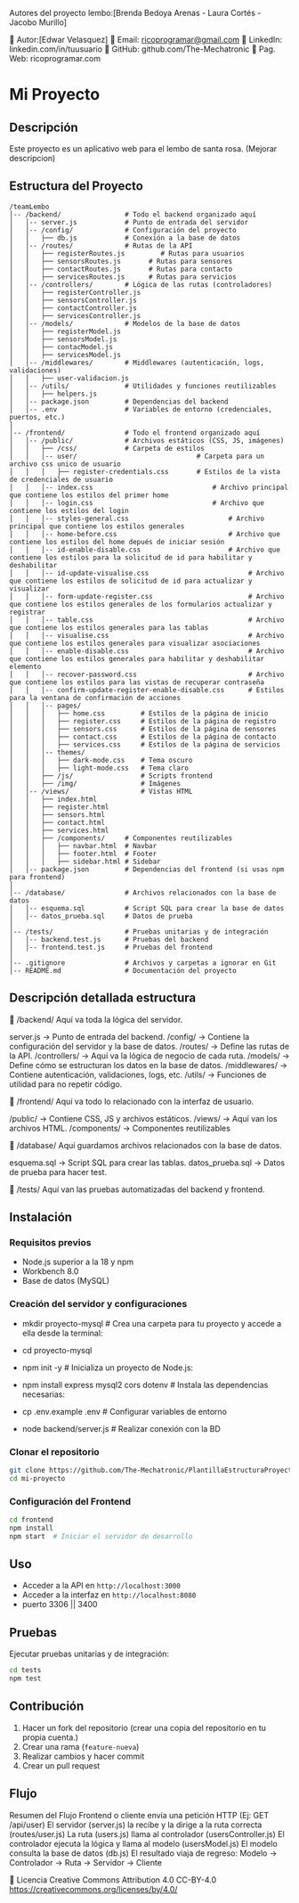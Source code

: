 Autores del proyecto lembo:[Brenda Bedoya Arenas - Laura Cortés - Jacobo Murillo]

👤 Autor:[Edwar Velasquez]
📧 Email: ricoprogramar@gmail.com
🔗 LinkedIn: linkedin.com/in/tuusuario
🐙 GitHub: github.com/The-Mechatronic
🤖 Pag. Web: ricoprogramar.com

# Mi Proyecto

## Descripción
Este proyecto es un aplicativo web para el lembo de santa rosa. (Mejorar descripcion)

## Estructura del Proyecto

```
/teamLembo
│-- /backend/                # Todo el backend organizado aquí
│   │-- server.js            # Punto de entrada del servidor
│   │-- /config/             # Configuración del proyecto
│   │   ├── db.js            # Conexión a la base de datos
│   │-- /routes/             # Rutas de la API
│   │   ├── registerRoutes.js         # Rutas para usuarios
│   │   ├── sensorsRoutes.js       # Rutas para sensores
│   │   ├── contactRoutes.js       # Rutas para contacto
│   │   ├── servicesRoutes.js      # Rutas para servicios
│   │-- /controllers/        # Lógica de las rutas (controladores)
│   │   ├── registerController.js
│   │   ├── sensorsController.js
│   │   ├── contactController.js
│   │   ├── servicesController.js
│   │-- /models/             # Modelos de la base de datos
│   │   ├── registerModel.js
│   │   ├── sensorsModel.js
│   │   ├── contacModel.js
│   │   ├── servicesModel.js
│   │-- /middlewares/        # Middlewares (autenticación, logs, validaciones)
│   │   ├── user-validacion.js
│   │-- /utils/              # Utilidades y funciones reutilizables
│   │   ├── helpers.js
│   │-- package.json         # Dependencias del backend
│   │-- .env                 # Variables de entorno (credenciales, puertos, etc.)
│
│-- /frontend/               # Todo el frontend organizado aquí
│   │-- /public/             # Archivos estáticos (CSS, JS, imágenes)
│   │   ├── /css/            # Carpeta de estilos
│   │   │-- user/                              # Carpeta para un archivo css unico de usuario
│   │   │   ├── register-credentials.css       # Estilos de la vista de credenciales de usuario
│   │   │-- index.css                              # Archivo principal que contiene los estilos del primer home
│   │   │-- login.css                              # Archivo que contiene los estilos del login
│   │   │-- styles-general.css                         # Archivo principal que contiene los estilos generales
│   │   │-- home-before.css                            # Archivo que contiene los estilos del home depués de iniciar sesión
│   │   │-- id-enable-disable.css                      # Archivo que contiene los estilos para la solicitud de id para habilitar y deshabilitar
│   │   │-- id-update-visualise.css                         # Archivo que contiene los estilos de solicitud de id para actualizar y visualizar
│   │   │-- form-update-register.css                        # Archivo que contiene los estilos generales de los formularios actualizar y registrar
│   │   │-- table.css                                       # Archivo que contiene los estilos generales para las tablas
│   │   │-- visualise.css                                   # Archivo que contiene los estilos generales para visualizar asociaciones
│   │   │-- enable-disable.css                              # Archivo que contiene los estilos generales para habilitar y deshabilitar elemento
│   │   │-- recover-password.css                            # Archivo que contiene los estilos para las vistas de recuperar contraseña
│   │   │-- confirm-update-register-enable-disable.css      # Estilos para la ventana de confirmación de acciones
│   │   │-- pages/
│   │   │   ├── home.css         # Estilos de la página de inicio
│   │   │   ├── register.css     # Estilos de la página de registro
│   │   │   ├── sensors.css      # Estilos de la página de sensores
│   │   │   ├── contact.css      # Estilos de la página de contacto
│   │   │   ├── services.css     # Estilos de la página de servicios
│   │   │-- themes/
│   │   │   ├── dark-mode.css    # Tema oscuro
│   │   │   ├── light-mode.css   # Tema claro
│   │   ├── /js/                 # Scripts frontend
│   │   ├── /img/                # Imágenes
│   │-- /views/                  # Vistas HTML
│   │   ├── index.html  
│   │   ├── register.html
│   │   ├── sensors.html
│   │   ├── contact.html
│   │   ├── services.html
│   │   ├── /components/     # Componentes reutilizables
│   │   │   ├── navbar.html  # Navbar
│   │   │   ├── footer.html  # Footer
│   │   │   ├── sidebar.html # Sidebar
│   │-- package.json         # Dependencias del frontend (si usas npm para frontend)
│
│-- /database/               # Archivos relacionados con la base de datos
│   │-- esquema.sql          # Script SQL para crear la base de datos
│   │-- datos_prueba.sql     # Datos de prueba
│
│-- /tests/                  # Pruebas unitarias y de integración
│   │-- backend.test.js      # Pruebas del backend
│   │-- frontend.test.js     # Pruebas del frontend
│
│-- .gitignore               # Archivos y carpetas a ignorar en Git
│-- README.md                # Documentación del proyecto
```
## Descripción detallada estructura
📂 /backend/
Aquí va toda la lógica del servidor.

server.js → Punto de entrada del backend.
/config/ → Contiene la configuración del servidor y la base de datos.
/routes/ → Define las rutas de la API.
/controllers/ → Aquí va la lógica de negocio de cada ruta.
/models/ → Define cómo se estructuran los datos en la base de datos.
/middlewares/ → Contiene autenticación, validaciones, logs, etc.
/utils/ → Funciones de utilidad para no repetir código.

📂 /frontend/
Aquí va todo lo relacionado con la interfaz de usuario.

/public/ → Contiene CSS, JS y archivos estáticos.
/views/ → Aquí van los archivos HTML.
    /components/  → Componentes reutilizables

📂 /database/
Aquí guardamos archivos relacionados con la base de datos.

esquema.sql → Script SQL para crear las tablas.
datos_prueba.sql → Datos de prueba para hacer test.

📂 /tests/
Aquí van las pruebas automatizadas del backend y frontend.

## Instalación

### Requisitos previos
- Node.js superior a la 18 y npm
- Workbench 8.0
- Base de datos (MySQL)

### Creación del servidor y configuraciones
- mkdir proyecto-mysql # Crea una carpeta para tu proyecto y accede a ella desde la terminal:
- cd proyecto-mysql

- npm init -y # Inicializa un proyecto de Node.js:

- npm install express mysql2 cors dotenv # Instala las dependencias necesarias:

- cp .env.example .env  # Configurar variables de entorno

- node backend/server.js # Realizar conexión con la BD

### Clonar el repositorio
```sh
git clone https://github.com/The-Mechatronic/PlantillaEstructuraProyecto.git
cd mi-proyecto
```
### Configuración del Frontend
```sh
cd frontend
npm install
npm start  # Iniciar el servidor de desarrollo
```

## Uso
- Acceder a la API en `http://localhost:3000`
- Acceder a la interfaz en `http://localhost:8080`
- puerto 3306 || 3400

## Pruebas
Ejecutar pruebas unitarias y de integración:
```sh
cd tests
npm test
```

## Contribución
1. Hacer un fork del repositorio (crear una copia del repositorio en tu propia cuenta.)
2. Crear una rama (`feature-nueva`)
3. Realizar cambios y hacer commit
4. Crear un pull request

## Flujo 
Resumen del Flujo
Frontend o cliente envía una petición HTTP (Ej: GET /api/user)
El servidor (server.js) la recibe y la dirige a la ruta correcta (routes/user.js)
La ruta (users.js) llama al controlador (usersController.js)
El controlador ejecuta la lógica y llama al modelo (usersModel.js)
El modelo consulta la base de datos (db.js)
El resultado viaja de regreso: Modelo → Controlador → Ruta → Servidor → Cliente

📜 Licencia
Creative Commons Attribution 4.0	CC-BY-4.0
https://creativecommons.org/licenses/by/4.0/
